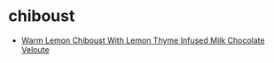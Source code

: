 # chiboust

 * [Warm Lemon Chiboust With Lemon Thyme Infused Milk Chocolate Veloute](../../index/w/warm-lemon-chiboust-with-lemon-thyme-infused-milk-chocolate-veloute-236370.json)
